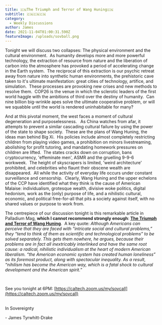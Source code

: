 ```yaml
---
title: 🇨🇳The Triumph and Terror of Wang Huning🇨🇳
subtitle: 🇨🇳🇨🇳🇨🇳
category:
  - Weekly Discussions
author: James
date: 2021-11-04T01:00:31.590Z
featureImage: /uploads/sovball.png
---
```

Tonight we will discuss two collapses: The physical environment and the cultural environment.  As humanity develops more and more powerful technology, the extraction of resource from nature and the liberation of carbon into the atmosphere has provoked a period of accelerating change in the Earth system.  The reciprocal of this extraction is our psychic retreat away from nature into synthetic human environments, the prehistoric cave taken to it's ultimate manifestation: great cities of technology, artifice, and simulation.  These processes are provoking new crises and new methods to resolve them.  COP26 is the venue in which the sclerotic leaders of the first world haggle with the ambitions of third over the destiny of humanity.  Can nine billion big-wrinkle apes solve the ultimate cooperative problem, or will we squabble until the world is rendered uninhabitable for many? 



And at this pivotal moment, the west faces a moment of cultural degeneration and purposelessness.   As China watches from afar, it attempts to prevent a similar cascading cultural failure by using the power of the state to shape society.  These are the plans of Wang Huning, the ideas man behind Big Xi.  His policies include almost completely restricting children from playing video games, a prohibition on minors livestreaming, abolishing for profit tutoring, and mandating homework pressures on children are lifted.  The states cracks down on corruption, bans cryptocurrency, 'effeminate men', ASMR and the gruelling 9-9-6 workweek.  The height of skyscrapers is limited, 'weird architecture' prohibited, and celebrities who flaunt their obscene wealth are disappeared.  All while the activity of everyday life occurs under constant surveillance and censorship.  Clearly, Wang Huning and the upper echelons of the CCP have identified what they think is the cause of American Malaise: individualism, grotesque wealth, divisive woke politics, digital hedonism, work as the (only) purpose of life, and a nihilistic cultural, economic, and political free-for-all that pits a society against itself, with no shared values or purpose to work from. 



The centrepiece of our discussion tonight is this remarkable article in Palladium Mag, **which I cannot recommend strongly enough**: **[The Triumph and Terror of Wang Huning](https://palladiummag.com/2021/10/11/the-triumph-and-terror-of-wang-huning/ "https\://palladiummag.com/2021/10/11/the-triumph-and-terror-of-wang-huning/")**.  A key quote: *Although Americans can perceive that they are faced with “intricate social and cultural problems,” they “tend to think of them as scientific and technological problems” to be solved separately. This gets them nowhere, he argues, because their problems are in fact all inextricably interlinked and have the same root cause: a radical, nihilistic individualism at the heart of modern American liberalism. “the American economic system has created human loneliness” as its foremost product, along with spectacular inequality. As a result, “nihilism has become the American way, which is a fatal shock to cultural development and the American spirit.”*

 

See you tonight at 6PM: [https://caltech.zoom.us/​my/sovcall](https://caltech.zoom.us/my/sovcall)

\
In Sovereignty

\- James Tyrwhitt-Drake